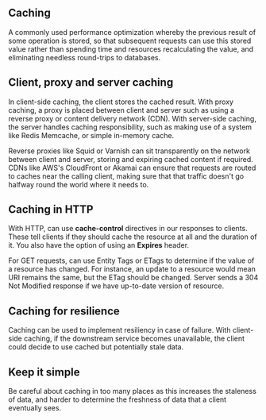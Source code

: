 ## Caching

A commonly used performance optimization whereby the previous result of some operation is stored, so that subsequent requests can use this stored value rather than spending time and resources recalculating the value, and eliminating needless round-trips to databases.

## Client, proxy and server caching

In client-side caching, the client stores the cached result. With proxy caching, a proxy is placed between client and server such as using a reverse proxy or content delivery network (CDN). With server-side caching, the server handles caching responsibility, such as making use of a system like Redis Memcache, or simple in-memory cache.

Reverse proxies like Squid or Varnish can sit transparently on the network between client and server, storing and expiring cached content if required. CDNs like AWS's CloudFront or Akamai can ensure that requests are routed to caches near the calling client, making sure that that traffic doesn't go halfway round the world where it needs to.

## Caching in HTTP

With HTTP, can use **cache-control** directives in our responses to clients. These tell clients if they should cache the resource at all and the duration of it. You also have the option of using an **Expires** header.

For GET requests, can use Entity Tags or ETags to determine if the value of a resource has changed. For instance, an update to a resource would mean URI remains the same, but the ETag should be changed. Server sends a 304 Not Modified response if we have up-to-date version of resource.

## Caching for resilience

Caching can be used to implement resiliency in case of failure. With client-side caching, if the downstream service becomes unavailable, the client could decide to use cached but potentially stale data.

## Keep it simple

Be careful about caching in too many places as this increases the staleness of data, and harder to determine the freshness of data that a client eventually sees.
